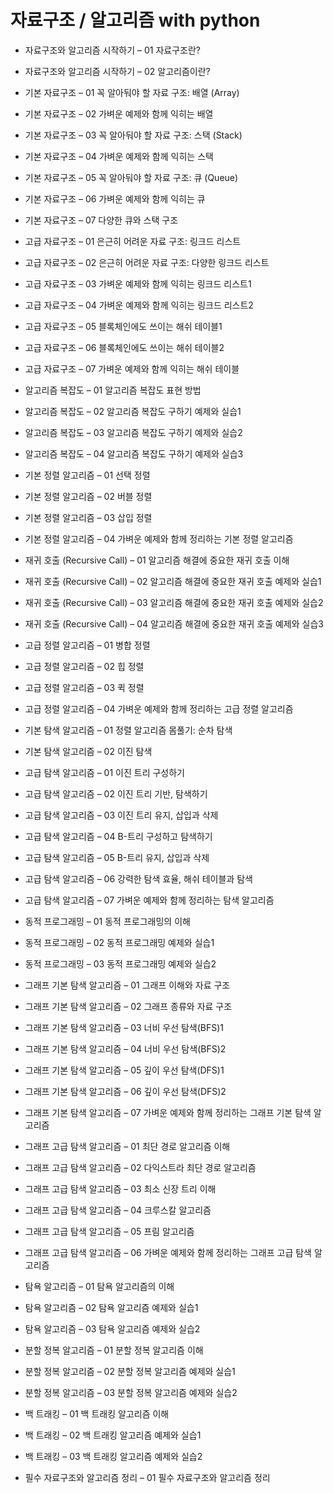 # 자료구조 / 알고리즘 with python

* 자료구조와 알고리즘 시작하기 – 01 자료구조란?
* 자료구조와 알고리즘 시작하기 – 02 알고리즘이란?

* 기본 자료구조 – 01 꼭 알아둬야 할 자료 구조: 배열 (Array)
* 기본 자료구조 – 02 가벼운 예제와 함께 익히는 배열
* 기본 자료구조 – 03 꼭 알아둬야 할 자료 구조: 스택 (Stack)
* 기본 자료구조 – 04 가벼운 예제와 함께 익히는 스택
* 기본 자료구조 – 05 꼭 알아둬야 할 자료 구조: 큐 (Queue)
* 기본 자료구조 – 06 가벼운 예제와 함께 익히는 큐
* 기본 자료구조 – 07 다양한 큐와 스택 구조

* 고급 자료구조 – 01 은근히 어려운 자료 구조: 링크드 리스트
* 고급 자료구조 – 02 은근히 어려운 자료 구조: 다양한 링크드 리스트
* 고급 자료구조 – 03 가벼운 예제와 함께 익히는 링크드 리스트1
* 고급 자료구조 – 04 가벼운 예제와 함께 익히는 링크드 리스트2
* 고급 자료구조 – 05 블록체인에도 쓰이는 해쉬 테이블1
* 고급 자료구조 – 06 블록체인에도 쓰이는 해쉬 테이블2
* 고급 자료구조 – 07 가벼운 예제와 함께 익히는 해쉬 테이블

* 알고리즘 복잡도 – 01 알고리즘 복잡도 표현 방법
* 알고리즘 복잡도 – 02 알고리즘 복잡도 구하기 예제와 실습1
* 알고리즘 복잡도 – 03 알고리즘 복잡도 구하기 예제와 실습2
* 알고리즘 복잡도 – 04 알고리즘 복잡도 구하기 예제와 실습3

* 기본 정렬 알고리즘 – 01 선택 정렬
* 기본 정렬 알고리즘 – 02 버블 정렬
* 기본 정렬 알고리즘 – 03 삽입 정렬
* 기본 정렬 알고리즘 – 04 가벼운 예제와 함께 정리하는 기본 정렬 알고리즘

* 재귀 호출 (Recursive Call) – 01 알고리즘 해결에 중요한 재귀 호출 이해
* 재귀 호출 (Recursive Call) – 02 알고리즘 해결에 중요한 재귀 호출 예제와 실습1
* 재귀 호출 (Recursive Call) – 03 알고리즘 해결에 중요한 재귀 호출 예제와 실습2
* 재귀 호출 (Recursive Call) – 04 알고리즘 해결에 중요한 재귀 호출 예제와 실습3

* 고급 정렬 알고리즘 – 01 병합 정렬
* 고급 정렬 알고리즘 – 02 힙 정렬
* 고급 정렬 알고리즘 – 03 퀵 정렬
* 고급 정렬 알고리즘 – 04 가벼운 예제와 함께 정리하는 고급 정렬 알고리즘

* 기본 탐색 알고리즘 – 01 정렬 알고리즘 몸풀기: 순차 탐색
* 기본 탐색 알고리즘 – 02 이진 탐색

* 고급 탐색 알고리즘 – 01 이진 트리 구성하기
* 고급 탐색 알고리즘 – 02 이진 트리 기반, 탐색하기
* 고급 탐색 알고리즘 – 03 이진 트리 유지, 삽입과 삭제
* 고급 탐색 알고리즘 – 04 B-트리 구성하고 탐색하기
* 고급 탐색 알고리즘 – 05 B-트리 유지, 삽입과 삭제
* 고급 탐색 알고리즘 – 06 강력한 탐색 효율, 해쉬 테이블과 탐색
* 고급 탐색 알고리즘 – 07 가벼운 예제와 함께 정리하는 탐색 알고리즘

* 동적 프로그래밍 – 01 동적 프로그래밍의 이해
* 동적 프로그래밍 – 02 동적 프로그래밍 예제와 실습1
* 동적 프로그래밍 – 03 동적 프로그래밍 예제와 실습2

* 그래프 기본 탐색 알고리즘 – 01 그래프 이해와 자료 구조
* 그래프 기본 탐색 알고리즘 – 02 그래프 종류와 자료 구조
* 그래프 기본 탐색 알고리즘 – 03 너비 우선 탐색(BFS)1
* 그래프 기본 탐색 알고리즘 – 04 너비 우선 탐색(BFS)2
* 그래프 기본 탐색 알고리즘 – 05 깊이 우선 탐색(DFS)1
* 그래프 기본 탐색 알고리즘 – 06 깊이 우선 탐색(DFS)2
* 그래프 기본 탐색 알고리즘 – 07 가벼운 예제와 함께 정리하는 그래프 기본 탐색 알고리즘

* 그래프 고급 탐색 알고리즘 – 01 최단 경로 알고리즘 이해
* 그래프 고급 탐색 알고리즘 – 02 다익스트라 최단 경로 알고리즘
* 그래프 고급 탐색 알고리즘 – 03 최소 신장 트리 이해
* 그래프 고급 탐색 알고리즘 – 04 크루스칼 알고리즘
* 그래프 고급 탐색 알고리즘 – 05 프림 알고리즘
* 그래프 고급 탐색 알고리즘 – 06 가벼운 예제와 함께 정리하는 그래프 고급 탐색 알고리즘

* 탐욕 알고리즘 – 01 탐욕 알고리즘의 이해
* 탐욕 알고리즘 – 02 탐욕 알고리즘 예제와 실습1
* 탐욕 알고리즘 – 03 탐욕 알고리즘 예제와 실습2

* 분할 정복 알고리즘 – 01 분할 정복 알고리즘 이해
* 분할 정복 알고리즘 – 02 분할 정복 알고리즘 예제와 실습1
* 분할 정복 알고리즘 – 03 분할 정복 알고리즘 예제와 실습2

* 백 트래킹 – 01 백 트래킹 알고리즘 이해
* 백 트래킹 – 02 백 트래킹 알고리즘 예제와 실습1
* 백 트래킹 – 03 백 트래킹 알고리즘 예제와 실습2

* 필수 자료구조와 알고리즘 정리 – 01 필수 자료구조와 알고리즘 정리
